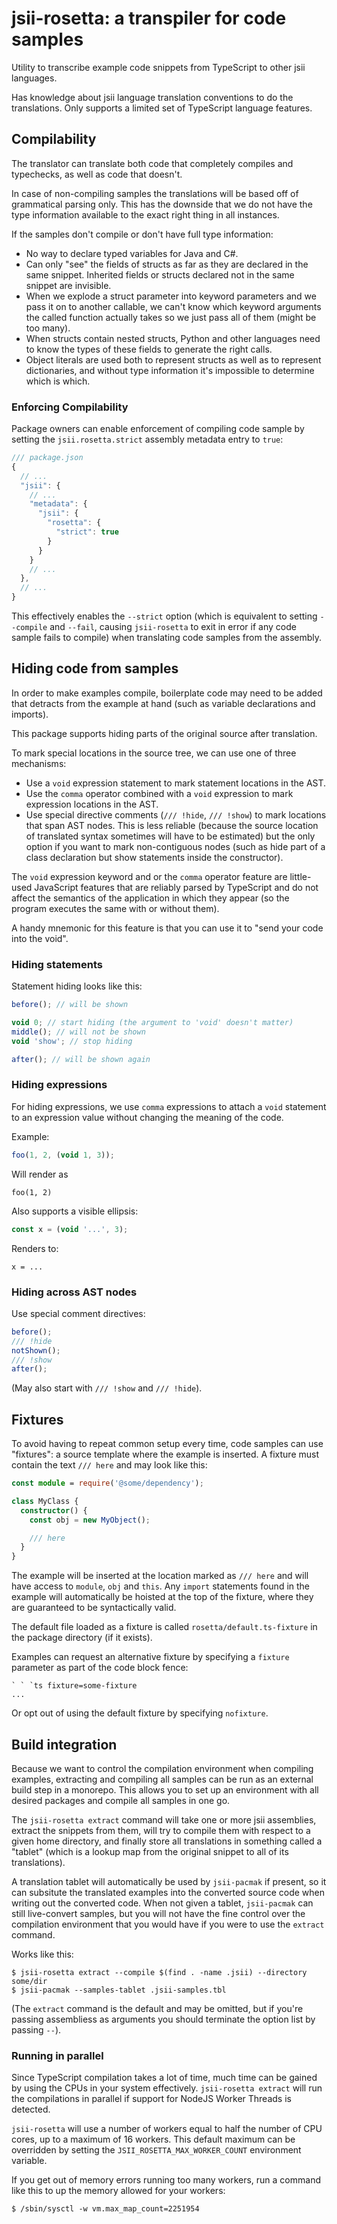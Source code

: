 # jsii-rosetta: a transpiler for code samples

Utility to transcribe example code snippets from TypeScript to other jsii languages.

Has knowledge about jsii language translation conventions to do the translations. Only supports a limited set of
TypeScript language features.

## Compilability

The translator can translate both code that completely compiles and typechecks, as well as code that doesn't.

In case of non-compiling samples the translations will be based off of grammatical parsing only. This has the downside
that we do not have the type information available to the exact right thing in all instances.

If the samples don't compile or don't have full type information:

- No way to declare typed variables for Java and C#.
- Can only "see" the fields of structs as far as they are declared in the same snippet. Inherited fields or structs
  declared not in the same snippet are invisible.
- When we explode a struct parameter into keyword parameters and we pass it on to another callable, we can't know which
  keyword arguments the called function actually takes so we just pass all of them (might be too many).
- When structs contain nested structs, Python and other languages need to know the types of these fields to generate the
  right calls.
- Object literals are used both to represent structs as well as to represent dictionaries, and without type information
  it's impossible to determine which is which.

### Enforcing Compilability

Package owners can enable enforcement of compiling code sample by setting the `jsii.rosetta.strict` assembly metadata
entry to `true`:

```js
/// package.json
{
  // ...
  "jsii": {
    // ...
    "metadata": {
      "jsii": {
        "rosetta": {
          "strict": true
        }
      }
    }
    // ...
  },
  // ...
}
```

This effectively enables the `--strict` option (which is equivalent to setting `--compile` and `--fail`, causing
`jsii-rosetta` to exit in error if any code sample fails to compile) when translating code samples from the assembly.

## Hiding code from samples

In order to make examples compile, boilerplate code may need to be added that detracts from the example at hand (such as
variable declarations and imports).

This package supports hiding parts of the original source after translation.

To mark special locations in the source tree, we can use one of three mechanisms:

- Use a `void` expression statement to mark statement locations in the AST.
- Use the `comma` operator combined with a `void` expression to mark expression locations in the AST.
- Use special directive comments (`/// !hide`, `/// !show`) to mark locations that span AST nodes. This is less reliable
  (because the source location of translated syntax sometimes will have to be estimated) but the only option if you want
  to mark non-contiguous nodes (such as hide part of a class declaration but show statements inside the constructor).

The `void` expression keyword and or the `comma` operator feature are little-used JavaScript features that are reliably
parsed by TypeScript and do not affect the semantics of the application in which they appear (so the program executes
the same with or without them).

A handy mnemonic for this feature is that you can use it to "send your code into the void".

### Hiding statements

Statement hiding looks like this:

```ts
before(); // will be shown

void 0; // start hiding (the argument to 'void' doesn't matter)
middle(); // will not be shown
void 'show'; // stop hiding

after(); // will be shown again
```

### Hiding expressions

For hiding expressions, we use `comma` expressions to attach a `void` statement to an expression value without changing
the meaning of the code.

Example:

```ts
foo(1, 2, (void 1, 3));
```

Will render as

```
foo(1, 2)
```

Also supports a visible ellipsis:

```ts
const x = (void '...', 3);
```

Renders to:

```
x = ...
```

### Hiding across AST nodes

Use special comment directives:

```ts
before();
/// !hide
notShown();
/// !show
after();
```

(May also start with `/// !show` and `/// !hide`).

## Fixtures

To avoid having to repeat common setup every time, code samples can use "fixtures": a source template where the example
is inserted. A fixture must contain the text `/// here` and may look like this:

```ts
const module = require('@some/dependency');

class MyClass {
  constructor() {
    const obj = new MyObject();

    /// here
  }
}
```

The example will be inserted at the location marked as `/// here` and will have access to `module`, `obj` and `this`.
Any `import` statements found in the example will automatically be hoisted at the top of the fixture, where they are
guaranteed to be syntactically valid.

The default file loaded as a fixture is called `rosetta/default.ts-fixture` in the package directory (if it exists).

Examples can request an alternative fixture by specifying a `fixture` parameter as part of the code block fence:

    ` ` `ts fixture=some-fixture
    ...

Or opt out of using the default fixture by specifying `nofixture`.

## Build integration

Because we want to control the compilation environment when compiling examples, extracting and compiling all samples can
be run as an external build step in a monorepo. This allows you to set up an environment with all desired packages and
compile all samples in one go.

The `jsii-rosetta extract` command will take one or more jsii assemblies, extract the snippets from them, will try to
compile them with respect to a given home directory, and finally store all translations in something called a "tablet"
(which is a lookup map from the original snippet to all of its translations).

A translation tablet will automatically be used by `jsii-pacmak` if present, so it can subsitute the translated examples
into the converted source code when writing out the converted code. When not given a tablet, `jsii-pacmak` can still
live-convert samples, but you will not have the fine control over the compilation environment that you would have if you
were to use the `extract` command.

Works like this:

```
$ jsii-rosetta extract --compile $(find . -name .jsii) --directory some/dir
$ jsii-pacmak --samples-tablet .jsii-samples.tbl
```

(The `extract` command is the default and may be omitted, but if you're passing assembliess as arguments you should
terminate the option list by passing `--`).

### Running in parallel

Since TypeScript compilation takes a lot of time, much time can be gained by using the CPUs in your system effectively.
`jsii-rosetta extract` will run the compilations in parallel if support for NodeJS Worker Threads is detected.

`jsii-rosetta` will use a number of workers equal to half the number of CPU cores,
up to a maximum of 16 workers. This default maximum can be overridden by setting the `JSII_ROSETTA_MAX_WORKER_COUNT`
environment variable.

If you get out of memory errors running too many workers, run a command like this to up the memory allowed for your workers:

```
$ /sbin/sysctl -w vm.max_map_count=2251954
```

